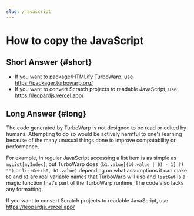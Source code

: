 ```yaml
---
slug: /javascript
---
```


# How to copy the JavaScript

## Short Answer {#short}

 * If you want to package/HTMLify TurboWarp, use https://packager.turbowarp.org/
 * If you want to convert Scratch projects to readable JavaScript, use https://leopardjs.vercel.app/

## Long Answer {#long}

The code generated by TurboWarp is not designed to be read or edited by humans. Attempting to do so would be actively harmful to one's learning because of the many unusual things done to improve compatability or performance.

For example, in regular JavaScript accessing a list item is as simple as `myList[myIndex]`, but TurboWarp does `(b1.value[(b0.value | 0) - 1] ?? "")` or `listGet(b0, b1.value)` depending on what assumptions it can make. `b0` and `b1` are real variable names that TurboWarp will use and `listGet` is a magic function that's part of the TurboWarp runtime. The code also lacks any formatting.

If you want to convert Scratch projects to readable JavaScript, use https://leopardjs.vercel.app/
